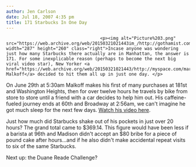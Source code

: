 ```yaml
---
author: Jen Carlson
date: Jul 18, 2007 4:35 pm
title: 171 Starbucks In One Day
---
```


	
										<p><img alt="Picture%203.png" src="https://web.archive.org/web/20150321021443im_/http://gothamist.com/attachments/arts_jen/Picture%203.png" width="287" height="260" class="right">Incase anyone was wondering just how many Starbucks there actually are in Manhattan, the answer is 171. For some inexplicable reason (perhaps to become the next big viral video star), New Yorker <a href="https://web.archive.org/web/20150321021443/http://myspace.com/mark_malkoff">Mark Malkoff</a> decided to hit them all up in just one day. </p>

<p>On June 29th at 5:30am Malkoff makes his first of many purchases at 181st and Washington Heights, then for over twelve hours he travels by bike from store to store until a friend with a car decides to help him out. His caffeine-fueled journey ends at 60th and Broadway at 2:56am, we can&apos;t imagine he got much sleep for the next few days. <a href="https://web.archive.org/web/20150321021443/http://www.171starbucks.com/">Watch his video here</a>. </p>

<p>Just how much did Starbucks shake out of his pockets in just over 20 hours? The grand total came to $369.14. This figure would have been less if a barista at 96th and Madison didn&apos;t accept an $80 bribe for a piece of pound cake after hours...and if he also didn&apos;t make accidental repeat visits to six of the same Starbucks. </p>

<p>Next up: the Duane Reade Challenge?</p>					
										
									
				